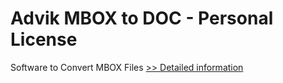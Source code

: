 # Advik MBOX to DOC - Personal License
Software to Convert MBOX Files
[>> Detailed information](https://secure.shareit.com/shareit/product.html?productid=300804987&affiliateid=200057808)